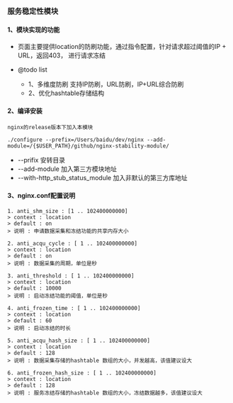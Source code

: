 ### 服务稳定性模块

#### 1、模块实现的功能
- 页面主要提供location的防刷功能，通过指令配置，针对请求超过阈值的IP + URL，返回403， 进行请求冻结

- @todo list
    - 1、多维度防刷 支持IP防刷，URL防刷，IP+URL综合防刷
    - 2、优化hashtable存储结构

#### 2、编译安装
    nginx的release版本下加入本模块

    ./configure --prefix=/Users/baidu/dev/nginx --add-module=/{$USER_PATH}/github/nginx-stability-module/

- --prifix 安转目录
- --add-module 加入第三方模块地址
- --with-http_stub_status_module 加入非默认的第三方库地址

#### 3、nginx.conf配置说明

    1. anti_shm_size : [1 .. 102400000000]  
    > context : location 
    > default : on 
    > 说明 : 申请数据采集和冻结功能的共享内存大小 
    
    2. anti_acqu_cycle : [ 1 .. 102400000000]  
    > context : location 
    > default : on 
    > 说明 : 数据采集的周期，单位是秒 

    3. anti_threshold : [ 1 .. 102400000000]  
    > context : location 
    > default : 10000 
    > 说明 : 启动冻结功能的阈值，单位是秒 
    
    4. anti_frozen_time : [ 1 .. 102400000000]  
    > context : location 
    > default : 60 
    > 说明 : 启动冻结的时长 

    5. anti_acqu_hash_size : [ 1 .. 102400000000]  
    > context : location 
    > default : 128  
    > 说明 : 数据采集存储的hashtable 数组的大小，并发越高，该值建议设大 

    6. anti_frozen_hash_size : [ 1 .. 102400000000]  
    > context : location 
    > default : 128 
    > 说明 : 服务冻结存储的hashtable 数组的大小，冻结数据越多，该值建议设大 


